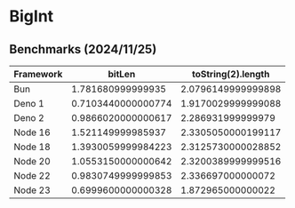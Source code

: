 # BigInt

## Benchmarks (2024/11/25)

|Framework|bitLen            |toString(2).length|
|---------|------------------|------------------|
|Bun      |1.781680999999935 |2.0796149999999898|
|Deno 1   |0.7103440000000774|1.9170029999999088|
|Deno 2   |0.9866020000000617|2.286931999999979 |
|Node 16  |1.521149999985937 |2.3305050000199117|
|Node 18  |1.3930059999984223|2.3125730000028852|
|Node 20  |1.0553150000000642|2.3200389999999516|
|Node 22  |0.9830749999999853|2.336697000000072 |
|Node 23  |0.6999600000000328|1.872965000000022 |
